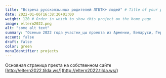 ```yaml
---
title: "Встреча русскоязычных родителей ЛГБТК+ людей" # Title of your project
date: 2022-01-06T16:38:20+01:00
weight: 120 # Order in which to show this project on the home page
image: eltern2022.png
alt: "some alt text"
summary: "Осенью 2022 года участни_цы проекта из Армении, Беларуси, Германии, Молдовы, Польши, России, Украины встретились вместе в Берлине, чтобы вместе разработать стратегии по снижению предрассудков в отношении ЛГБТК+ людей."
accent: false
draft: false
color: green
menuIdentifier: projects
---
```

Основная страница пректа на собственном сайте [http://eltern2022.tilda.ws/](http://eltern2022.tilda.ws/)